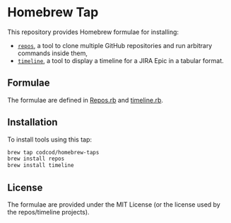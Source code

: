 # Homebrew Tap

This repository provides Homebrew formulae for installing:
* [`repos`](https://github.com/codcod/repos), a tool to clone multiple GitHub
repositories and run arbitrary commands inside them,
* [`timeline`](https://github.com/codcod/jira-epic-timeline), a tool to display
a timeline for a JIRA Epic in a tabular format.

## Formulae

The formulae are defined in [Repos.rb](Repos.rb) and [timeline.rb](timeline.rb).

## Installation

To install tools using this tap:

```sh
brew tap codcod/homebrew-taps
brew install repos
brew install timeline
```

## License

The formulae are provided under the MIT License (or the license used by the
repos/timeline projects).
